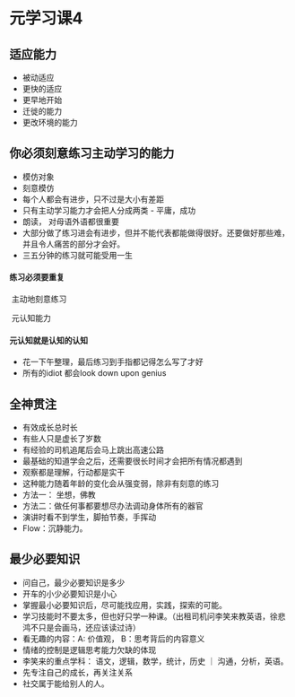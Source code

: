 # 元学习课4

## 适应能力

+ 被动适应
+ 更快的适应
+ 更早地开始
+ 迁徙的能力
+ 更改环境的能力



## 你必须刻意练习主动学习的能力

+ 模仿对象
+ 刻意模仿
+ 每个人都会有进步，只不过是大小有差距
+ 只有主动学习能力才会把人分成两类 -  平庸，成功
+ 朗读， 对母语外语都很重要
+ 大部分做了练习进会有进步，但并不能代表都能做得很好。还要做好那些难，并且令人痛苦的部分才会好。
+ 三五分钟的练习就可能受用一生

#### 练习必须要重复

​	主动地刻意练习

​	元认知能力

#### 元认知就是认知的认知

+ 花一下午整理，最后练习到手指都记得怎么写了才好
+ 所有的idiot 都会look down upon genius



## 全神贯注

+ 有效成长总时长
+ 有些人只是虚长了岁数
+ 有经验的司机追尾后会马上跳出高速公路
+ 最基础的知道学会之后，还需要很长时间才会把所有情况都遇到
+ 观察都是理解，行动都是实干
+ 这种能力随着年龄的变化会从强变弱，除非有刻意的练习
+ 方法一： 坐想，佛教
+ 方法二：做任何事都要想尽办法调动身体所有的器官
+ 演讲时看不到学生，脚拍节奏，手挥动
+ Flow：沉静能力。



## 最少必要知识

+ 问自己，最少必要知识是多少
+ 开车的小少必要知识是小心
+ 掌握最小必要知识后，尽可能找应用，实践，探索的可能。
+ 学习技能时不要太多，但也好只学一种课。（出租司机问李笑来教英语，徐悲鸿不只是会画马，还应该读过诗）
+ 看无趣的内容：A: 价值观， B：思考背后的内容意义
+ 情绪的控制是逻辑思考能力欠缺的体现
+ 李笑来的重点学科： 语文，逻辑，数学，统计，历史 ｜ 沟通，分析，英语。
+ 先专注自己的成长，再关注关系
+ 社交属于能给别人的人。



